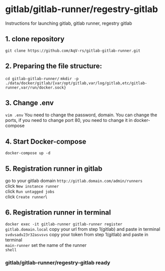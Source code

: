 # gitlab/gitlab-runner/regestry-gitlab
Instructions for launching gitlab, gitlab runner, regestry gitlab
## 1. clone repository
`git clone https://github.com/AqV-rs/gitlab-gitlab-runner.git`
## 2. Preparing the file structure:
`cd gitlab-gitlab-runner/`
`mkdir -p ./data/docker/gitlab/{var/opt/gitlab,var/log/gitlab,etc/gitlab-runner,var/run/docker.sock}`
## 3. Change .env
`vim .env`
You need to change the password, domain.
You can change the ports, if you need to change port 80, you need to change it in docker-compose
## 4. Start Docker-compose
`docker-compose up -d`
## 5. Registration runner in gitlab
go to your gitlab domain `http://gitlab.domain.com/admin/runners` \
click `New instance runner` \
click `Run untagged jobs`\
click `Create runner`\
## 6. Registration runner in terminal
`docker exec -it gitlab-runner gitlab-runner register` \
`gitlab.domain.local` copy your url from step 1(gitlab) and paste in terminal \
`svdvsadv23r32asvsvs` copy your token from step 1(gitlab) and paste in terminal \
`main-runner` set the name of the runner \
`shell` 

### gitlab/gitlab-runner/regestry-gitlab ready 

